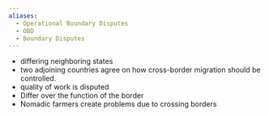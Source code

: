 ```yaml
---
aliases:
  - Operational Boundary Disputes
  - OBD
  - Boundary Disputes
---
```

- differing neighboring states
- two adjoining countries agree on how cross-border migration should be controlled.
- quality of work is disputed
- Differ over the function of the border
- Nomadic farmers create problems due to crossing borders